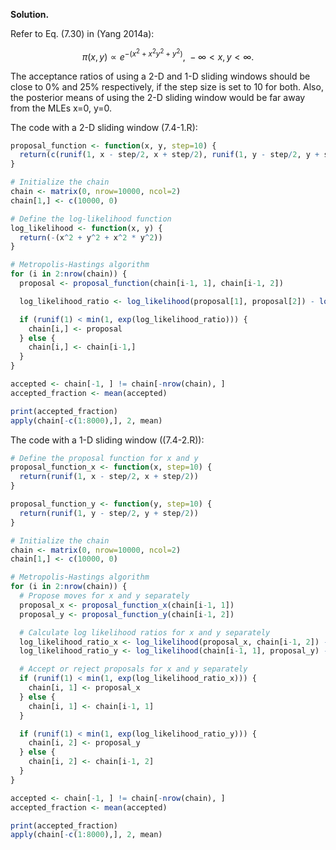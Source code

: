 <b>Solution.</b>

Refer to Eq. (7.30) in (Yang 2014a):

$$\pi(x,y) \propto e^{- \left( x^{2} + x^{2}y^{2} + y^{2} \right)},\  - \infty < x,y < \infty.$$

The acceptance ratios of using a 2-D and 1-D sliding windows should be
close to 0% and 25% respectively, if the step size is set to 10 for
both. Also, the posterior means of using the 2-D sliding window would be
far away from the MLEs x=0, y=0.

The code with a 2-D sliding window (7.4-1.R):
```R
proposal_function <- function(x, y, step=10) {
  return(c(runif(1, x - step/2, x + step/2), runif(1, y - step/2, y + step/2)))
}

# Initialize the chain
chain <- matrix(0, nrow=10000, ncol=2)
chain[1,] <- c(10000, 0)

# Define the log-likelihood function
log_likelihood <- function(x, y) {
  return(-(x^2 + y^2 + x^2 * y^2))
}

# Metropolis-Hastings algorithm
for (i in 2:nrow(chain)) {
  proposal <- proposal_function(chain[i-1, 1], chain[i-1, 2])

  log_likelihood_ratio <- log_likelihood(proposal[1], proposal[2]) - log_likelihood(chain[i-1, 1], chain[i-1, 2])

  if (runif(1) < min(1, exp(log_likelihood_ratio))) {
    chain[i,] <- proposal
  } else {
    chain[i,] <- chain[i-1,]
  }
}

accepted <- chain[-1, ] != chain[-nrow(chain), ]
accepted_fraction <- mean(accepted)

print(accepted_fraction)
apply(chain[-c(1:8000),], 2, mean)
```

The code with a 1-D sliding window ((7.4-2.R)):
```R
# Define the proposal function for x and y
proposal_function_x <- function(x, step=10) {
  return(runif(1, x - step/2, x + step/2))
}

proposal_function_y <- function(y, step=10) {
  return(runif(1, y - step/2, y + step/2))
}

# Initialize the chain
chain <- matrix(0, nrow=10000, ncol=2)
chain[1,] <- c(10000, 0)

# Metropolis-Hastings algorithm
for (i in 2:nrow(chain)) {
  # Propose moves for x and y separately
  proposal_x <- proposal_function_x(chain[i-1, 1])
  proposal_y <- proposal_function_y(chain[i-1, 2])

  # Calculate log likelihood ratios for x and y separately
  log_likelihood_ratio_x <- log_likelihood(proposal_x, chain[i-1, 2]) - log_likelihood(chain[i-1, 1], chain[i-1, 2])
  log_likelihood_ratio_y <- log_likelihood(chain[i-1, 1], proposal_y) - log_likelihood(chain[i-1, 1], chain[i-1, 2])

  # Accept or reject proposals for x and y separately
  if (runif(1) < min(1, exp(log_likelihood_ratio_x))) {
    chain[i, 1] <- proposal_x
  } else {
    chain[i, 1] <- chain[i-1, 1]
  }

  if (runif(1) < min(1, exp(log_likelihood_ratio_y))) {
    chain[i, 2] <- proposal_y
  } else {
    chain[i, 2] <- chain[i-1, 2]
  }
}

accepted <- chain[-1, ] != chain[-nrow(chain), ]
accepted_fraction <- mean(accepted)

print(accepted_fraction)
apply(chain[-c(1:8000),], 2, mean)
```

